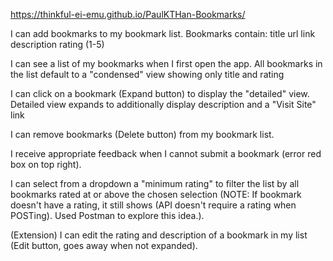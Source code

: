 https://thinkful-ei-emu.github.io/PaulKTHan-Bookmarks/

I can add bookmarks to my bookmark list. Bookmarks contain:
  title
  url link
  description
  rating (1-5)

I can see a list of my bookmarks when I first open the app.
  All bookmarks in the list default to a "condensed" view showing only title and rating

I can click on a bookmark (Expand button) to display the "detailed" view.
  Detailed view expands to additionally display description and a "Visit Site" link

I can remove bookmarks (Delete button) from my bookmark list.

I receive appropriate feedback when I cannot submit a bookmark (error red box on top right).

I can select from a dropdown a "minimum rating" to filter the list by all bookmarks rated at or above the chosen selection (NOTE: If bookmark doesn't have a rating, it still shows (API doesn't require a rating when POSTing). Used Postman to explore this idea.).

(Extension) I can edit the rating and description of a bookmark in my list (Edit button, goes away when not expanded).